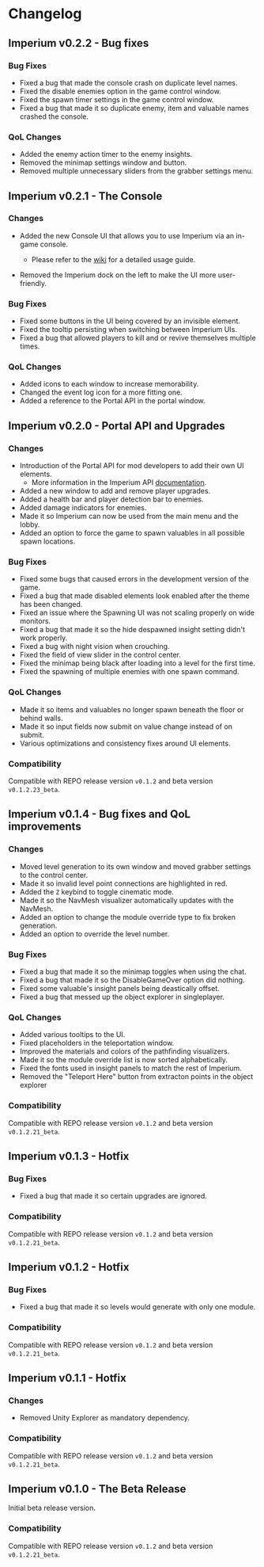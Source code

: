 # Changelog

## Imperium v0.2.2 - Bug fixes

### Bug Fixes

- Fixed a bug that made the console crash on duplicate level names.
- Fixed the disable enemies option in the game control window.
- Fixed the spawn timer settings in the game control window.
- Fixed a bug that made it so duplicate enemy, item and valuable names crashed the console.

### QoL Changes

- Added the enemy action timer to the enemy insights.
- Removed the minimap settings window and button.
- Removed multiple unnecessary sliders from the grabber settings menu.

## Imperium v0.2.1 - The Console

### Changes

- Added the new Console UI that allows you to use Imperium via an in-game console.
  - Please refer to the [wiki](https://giosuel.github.io/imperium-repo/console.html) for a detailed usage guide.

- Removed the Imperium dock on the left to make the UI more user-friendly.

### Bug Fixes

- Fixed some buttons in the UI being covered by an invisible element.
- Fixed the tooltip persisting when switching between Imperium UIs.
- Fixed a bug that allowed players to kill and or revive themselves multiple times.

### QoL Changes

- Added icons to each window to increase memorability.
- Changed the event log icon for a more fitting one.
- Added a reference to the Portal API in the portal window.

## Imperium v0.2.0 - Portal API and Upgrades

### Changes

- Introduction of the Portal API for mod developers to add their own UI elements.
  - More information in the Imperium API [documentation](<https://giosuel.github.io/imperium-repo/api/portal.html>).
- Added a new window to add and remove player upgrades.
- Added a health bar and player detection bar to enemies.
- Added damage indicators for enemies.
- Made it so Imperium can now be used from the main menu and the lobby.
- Added an option to force the game to spawn valuables in all possible spawn locations.

### Bug Fixes

- Fixed some bugs that caused errors in the development version of the game.
- Fixed a bug that made disabled elements look enabled after the theme has been changed.
- Fixed an issue where the Spawning UI was not scaling properly on wide monitors.
- Fixed a bug that made it so the hide despawned insight setting didn't work properly.
- Fixed a bug with night vision when crouching.
- Fixed the field of view slider in the control center.
- Fixed the minimap being black after loading into a level for the first time.
- Fixed the spawning of multiple enemies with one spawn command.


### QoL Changes

- Made it so items and valuables no longer spawn beneath the floor or behind walls.
- Made it so input fields now submit on value change instead of on submit.
- Various optimizations and consistency fixes around UI elements.

### Compatibility

Compatible with REPO release version  `v0.1.2` and beta version `v0.1.2.23_beta`.

## Imperium v0.1.4 - Bug fixes and QoL improvements

### Changes

- Moved level generation to its own window and moved grabber settings to the control center.
- Made it so invalid level point connections are highlighted in red.
- Added the `Z` keybind to toggle cinematic mode.
- Made it so the NavMesh visualizer automatically updates with the NavMesh.
- Added an option to change the module override type to fix broken generation.
- Added an option to override the level number.

### Bug Fixes

-  Fixed a bug that made it so the minimap toggles when using the chat.
-  Fixed a bug that made it so the DisableGameOver option did nothing.
-  Fixed some valuable's insight panels being deastically offset.
-  Fixed a bug that messed up the object explorer in singleplayer.

### QoL Changes

- Added various tooltips to the UI.
- Fixed placeholders in the teleportation window.
- Improved the materials and colors of the pathfinding visualizers.
- Made it so the module override list is now sorted alphabetically.
- Fixed the fonts used in insight panels to match the rest of Imperium.
- Removed the "Teleport Here" button from extracton points in the object explorer

### Compatibility

Compatible with REPO release version  `v0.1.2` and beta version `v0.1.2.21_beta`.

## Imperium v0.1.3 - Hotfix

### Bug Fixes

-  Fixed a bug that made it so certain upgrades are ignored.

### Compatibility

Compatible with REPO release version  `v0.1.2` and beta version `v0.1.2.21_beta`.

## Imperium v0.1.2 - Hotfix

### Bug Fixes

-  Fixed a bug that made it so levels would generate with only one module.

### Compatibility

Compatible with REPO release version  `v0.1.2` and beta version `v0.1.2.21_beta`.

## Imperium v0.1.1 - Hotfix

### Changes

-  Removed Unity Explorer as mandatory dependency.

### Compatibility

Compatible with REPO release version  `v0.1.2` and beta version `v0.1.2.21_beta`.

## Imperium v0.1.0 - The Beta Release

Initial beta release version.

### Compatibility

Compatible with REPO release version  `v0.1.2` and beta version `v0.1.2.21_beta`.

